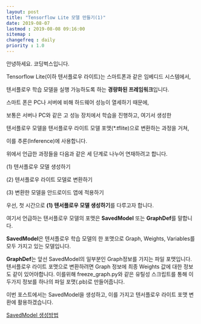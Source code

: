 ```yaml
---
layout: post
title: "Tensorflow Lite 모델 만들기(1)"
date: 2019-08-07
lastmod : 2019-08-08 09:16:00
sitemap :
changefreq : daily
priority : 1.0
---
```


안녕하세요. 코딩벅스입니다. 

Tensorflow Lite(이하 텐서플로우 라이트)는 스마트폰과 같은 임베디드 시스템에서, 

텐서플로우 학습 모델을 실행 가능하도록 하는 **경량화된 프레임워크**입니다. 

스마트 폰은 PC나 서버에 비해 하드웨어 성능이 열세하기 때문에,  

보통은 서버나 PC와 같은 고 성능 장치에서 학습을 진행하고, 여기서 생성한 

텐서플로우 모델을 텐서플로우 라이트 모델 포맷(*.tflite)으로 변환하는 과정을 거쳐, 

이를 추론(Inference)에 사용합니다. 



위에서 언급한 과정들을 다음과 같은 세 단계로 나누어 연재하려고 합니다. 

(1) 텐서플로우 모델 생성하기

(2) 텐서플로우 라이트 모델로 변환하기 

(3) 변환한 모델을 안드로이드 앱에 적용하기

우선, 첫 시간으로 **(1) 텐서플로우 모델 생성하기**를 다루고자 합니다. 

여기서 언급하는 텐서플로우 모델의 포맷은 **SavedModel** 또는 **GraphDef**를 말합니다.

**SavedModel**은 텐서플로우 학습 모델의 한 포맷으로 Graph, Weights, Variables를 모두 가지고 있는 모델입니다. 

**GraphDef**는 앞선 SavedModel의 일부분인 Graph정보를 가지는 파일 포맷입니다.
텐서플로우 라이트 포맷으로 변환하려면 Graph 정보에 최종 Weights 값에 대한 
정보도 같이 있어야합니다. 이를위해 freeze_graph.py와 같은 유틸성 스크립트를 통해 이 두가지 정보를 하나의 파일 포맷(.pb)로 만들어줍니다.  

이번 포스트에서는 SavedModel을 생성하고, 이를 가지고 텐서플로우 라이트 포맷 변환에 활용하겠습니다. 

[SavedModel 생성방법](https://medium.com/@jsflo.dev/saving-and-loading-a-tensorflow-model-using-the-savedmodel-api-17645576527)

